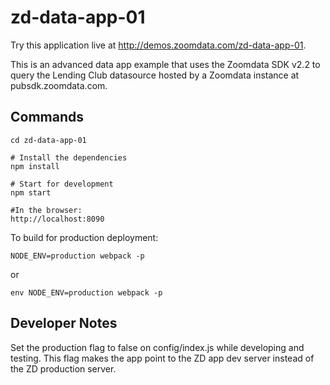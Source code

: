 # zd-data-app-01

Try this application live at http://demos.zoomdata.com/zd-data-app-01. 

This is an advanced data app example that uses the Zoomdata SDK v2.2 to query the Lending Club datasource hosted by a Zoomdata instance at pubsdk.zoomdata.com.

## Commands

```
cd zd-data-app-01

# Install the dependencies
npm install

# Start for development
npm start

#In the browser:
http://localhost:8090
```

To build for production deployment:

```
NODE_ENV=production webpack -p
```
or

```
env NODE_ENV=production webpack -p
```


## Developer Notes

Set the production flag to false on config/index.js while developing and testing.  This flag makes the app point to the ZD app dev server instead of the ZD production server. 
